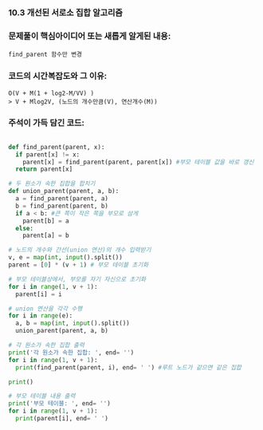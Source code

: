 ### 10.3 개선된 서로소 집합 알고리즘

### 문제풀이 핵심아이디어 또는 새롭게 알게된 내용: 
    find_parent 함수만 변경

            
### 코드의 시간복잡도와 그 이유:    
    O(V + M(1 + log2-M/VV) )   
    > V + Mlog2V, (노드의 개수만큼(V), 연산개수(M))

### 주석이 가득 담긴 코드:
```python

def find_parent(parent, x):
  if parent[x] != x:
    parent[x] = find_parent(parent, parent[x]) #부모 테이블 값을 바로 갱신
  return parent[x]

# 두 원소가 속한 집합을 합치기
def union_parent(parent, a, b):
  a = find_parent(parent, a)
  b = find_parent(parent, b)
  if a < b: #큰 쪽이 작은 쪽을 부모로 삼게
    parent[b] = a
  else:
    parent[a] = b

# 노드의 개수와 간선(union 연산)의 개수 입력받기
v, e = map(int, input().split())
parent = [0] * (v + 1) # 부모 테이블 초기화

# 부모 테이블상에서, 부모를 자기 자신으로 초기화
for i in range(1, v + 1):
  parent[i] = i

# union 연산을 각각 수행
for i in range(e):
  a, b = map(int, input().split())
  union_parent(parent, a, b)

# 각 원소가 속한 집합 출력
print('각 원소가 속한 집합: ', end= '')
for i in range(1, v + 1):
  print(find_parent(parent, i), end= ' ') #루트 노드가 같으면 같은 집합

print()

# 부모 테이블 내용 출력
print('부모 테이블: ', end= '')
for i in range(1, v + 1):
  print(parent[i], end= ' ')
```
